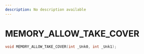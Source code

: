 ```yaml
---
description: No description available 
---
```


# MEMORY_ALLOW_TAKE_COVER

```cpp
void MEMORY_ALLOW_TAKE_COVER(int _Unk0, int _Unk1);
```